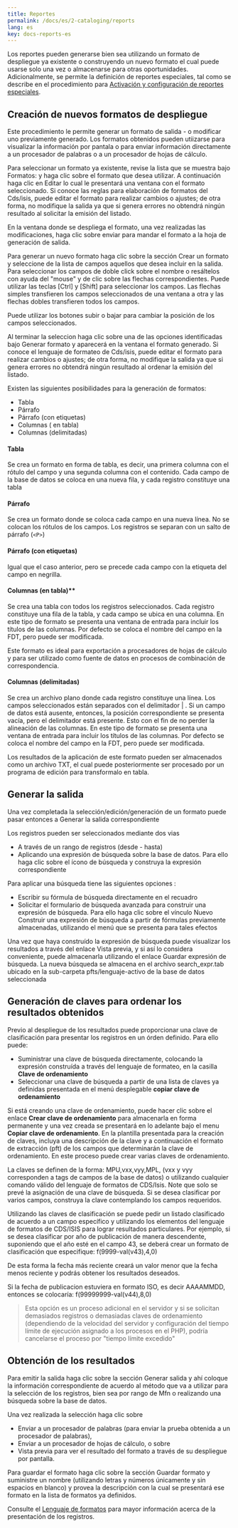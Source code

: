```yaml
---
title: Reportes
permalink: /docs/es/2-cataloging/reports
lang: es
key: docs-reports-es
---
```


Los reportes pueden generarse bien sea utilizando un formato de despliegue ya existente o construyendo un nuevo formato el cual puede usarse solo una vez o almacenarse para otras oportunidades. Adicionalmente, se permite la definición de reportes especiales, tal como se describe en el procedimiento para [Activación y configuración de reportes especiales](http://abcdwiki.net/Activación_y_configuración_de_reportes_especiales).

## Creación de nuevos formatos de despliegue

Este procedimiento le permite generar un formato de salida - o modificar uno previamente generado. Los formatos obtenidos pueden utiizarse para visualizar la información por pantala o para enviar información directamente a un procesador de palabras o a un procesador de hojas de cálculo.

Para seleccionar un formato ya existente, revise la lista que se muestra bajo Formatos: y haga clic sobre el formato que desea utilizar. A continuación haga clic en Editar lo cual le presentará una ventana con el formato seleccionado. Si conoce las reglas para elaboración de formatos del Cds/isis, puede editar el formato para realizar cambios o ajustes; de otra forma, no modifique la salida ya que si genera errores no obtendrá ningún resultado al solicitar la emisión del listado.

En la ventana donde se despliega el formato, una vez realizadas las modificaciones, haga clic sobre enviar para mandar el formato a la hoja de generación de salida.

Para generar un nuevo formato haga clic sobre la sección Crear un formato y seleccione de la lista de campos aquellos que desea incluir en la salida. Para seleccionar los campos de doble click sobre el nombre o resáltelos con ayuda del "mouse" y de clic sobre las flechas correspondientes. Puede utilizar las teclas [Ctrl] y [Shift] para seleccionar los campos. Las flechas simples transfieren los campos seleccionados de una ventana a otra y las flechas dobles transfieren todos los campos.

Puede utilizar los botones subir o bajar para cambiar la posición de los campos seleccionados.

Al terminar la seleccion haga clic sobre una de las opciones identificadas bajo Generar formato y aparecerá en la ventana el formato generado. Si conoce el lenguaje de formateo de Cds/isis, puede editar el formato para realizar cambios o ajustes; de otra forma, no modifique la salida ya que si genera errores no obtendrá ningún resultado al ordenar la emisión del listado.

Existen las siguientes posibilidades para la generación de formatos:

- Tabla
- Párrafo
- Párrafo (con etiquetas)
- Columnas ( en tabla)
- Columnas (delimitadas)


#### Tabla

Se crea un formato en forma de tabla, es decir, una primera columna con el rótulo del campo y una segunda columna con el contenido. Cada campo de la base de datos se coloca en una nueva fila, y cada registro constituye una tabla


#### Párrafo

Se crea un formato donde se coloca cada campo en una nueva línea. No se colocan los rótulos de los campos. Los registros se separan con un salto de párrafo (`<P>`)


#### Párrafo (con etiquetas)

Igual que el caso anterior, pero se precede cada campo con la etiqueta del campo en negrilla.


#### Columnas (en tabla)**

Se crea una tabla con todos los registros seleccionados. Cada registro constituye una fila de la tabla, y cada campo se ubica en una columna. En este tipo de formato se presenta una ventana de entrada para incluir los títulos de las columnas. Por defecto se coloca el nombre del campo en la FDT, pero puede ser modificada.

Este formato es ideal para exportación a procesadores de hojas de cálculo y para ser utilizado como fuente de datos en procesos de combinación de correspondencia.


#### Columnas (delimitadas)

Se crea un archivo plano donde cada registro constituye una línea. Los campos seleccionados están separados con el delimitador | . Si un campo de datos está ausente, entonces, la posición correspondiente se presenta vacía, pero el delimitador está presente. Esto con el fin de no perder la alineación de las columnas. En este tipo de formato se presenta una ventana de entrada para incluir los títulos de las columnas. Por defecto se coloca el nombre del campo en la FDT, pero puede ser modificada.

Los resultados de la aplicación de este formato pueden ser almacenados como un archivo TXT, el cual puede posteriormente ser procesado por un programa de edición para transformalo en tabla.



## Generar la salida

Una vez completada la selección/edición/generación de un formato puede pasar entonces a Generar la salida correspondiente

Los registros pueden ser seleccionados mediante dos vias

- A través de un rango de registros (desde - hasta)
- Aplicando una expresión de búsqueda sobre la base de datos. Para ello haga clic sobre el ícono de búsqueda y construya la expresión correspondiente

Para aplicar una búsqueda tiene las siguientes opciones :

- Escribir su fórmula de búsqueda directamente en el recuadro
- Solicitar el formulario de búsqueda avanzada para construir una expresión de búsqueda. Para ello haga clic sobre el vínculo Nuevo Construir una expresión de búsqueda a partir de fórmulas previamente almacenadas, utilizando el menú que se presenta para tales efectos

Una vez que haya construído la expresión de búsqueda puede visualizar los resultados a través del enlace Vista previa, y si así lo considera conveniente, puede almacenarla utilizando el enlace Guardar expresión de búsqueda. La nueva búsqueda se almacena en el archivo search_expr.tab ubicado en la sub-carpeta pfts/lenguaje-activo de la base de datos seleccionada



## Generación de claves para ordenar los resultados obtenidos

Previo al despliegue de los resultados puede proporcionar una clave de clasificación para presentar los registros en un órden definido. Para ello puede:

- Suministrar una clave de búsqueda directamente, colocando la expresión construída a través del lenguaje de formateo, en la casilla **Clave de ordenamiento**
- Seleccionar una clave de búsqueda a partir de una lista de claves ya definidas presentada en el menú desplegable **copiar clave de ordenamiento**

Si está creando una clave de ordenamiento, puede hacer clic sobre el enlace **Crear clave de ordenamiento** para almacenarla en forma permanente y una vez creada se presentará en lo adelante bajo el menu **Copiar clave de ordenamiento**. En la plantilla presentada para la creación de claves, incluya una descripción de la clave y a continuación el formato de extracción (pft) de los campos que determinarán la clave de ordenamiento. En este proceso puede crear varias claves de ordenamiento.

La claves se definen de la forma: MPU,vxx,vyy,MPL, (vxx y vyy corresponden a tags de campos de la base de datos) o utilizando cualquier comando válido del lenguaje de formatos de CDS/Isis. Note que solo se prevé la asignación de una clave de búsqueda. Si se desea clasificar por varios campos, construya la clave contemplando los campos requeridos.

Utilizando las claves de clasificación se puede pedir un listado clasificado de acuerdo a un campo específico y utilizando los elementos del lenguaje de formatos de CDS/ISIS para lograr resultados particulares. Por ejemplo, si se desea clasificar por año de publicación de manera descendente, suponiendo que el año esté en el campo 43, se deberá crear un formato de clasificación que especifique: f(9999-val(v43),4,0)

De esta forma la fecha más reciente creará un valor menor que la fecha menos reciente y podrás obtener los resultados deseados.

Si la fecha de publicacion estuviera en formato ISO, es decir AAAAMMDD, entonces se colocaría: f(99999999-val(v44),8,0)

> Esta opción es un proceso  adicional en el servidor y si se solicitan demasiados registros o demasiadas claves de ordenamiento (dependiendo de la velocidad del servidor y configuración del tiempo límite de ejecución asignado a los procesos en el PHP), podría  cancelarse el proceso por "tiempo límite excedido"



## Obtención de los resultados

Para emitir la salida haga clic sobre la sección Generar salida y ahí coloque la información correspondiente de acuerdo al método que va a utilizar para la selección de los registros, bien sea por rango de Mfn o realizando una búsqueda sobre la base de datos.

Una vez realizada la selección haga clic sobre

- Enviar a un procesador de palabras (para enviar la prueba obtenida a un procesador de palabras),
- Enviar a un procesador de hojas de cálculo, o sobre
- Vista previa para ver el resultado del formato a través de su despliegue por pantalla.

Para guardar el formato haga clic sobre la sección Guardar formato y suministre un nombre (utilizando letras y números únicamente y sin espacios en blanco) y provea la descripción con la cual se presentará ese formato en la lista de formatos ya definidos.

Consulte el [Lenguaje de formatos](http://abcdwiki.net/Lenguaje_de_formatos) para mayor información acerca de la presentación de los registros.